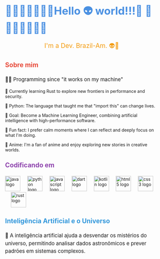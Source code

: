 
<h1 align="left" style="font-size: 2.5em; color: #4A90E2;"> 🌻🌻🌻🌻🌻🌻🌻Hello 👽 world!!!👋 🌻🌻🌻🌻🌻🌻🌻</h1>

###

<p align="center" style="font-size: 1.5em; color: #F39C12;">I'm a Dev. Brazil-Am. 👽🌻</p>

###

<h2 align="left" style="color: #E74C3C;">Sobre mim</h2>

###

<p align="left" style="font-size: 1.2em; line-height: 1.5;">
👩‍💻 Programming since "it works on my machine"
  
🚀 Currently learning Rust to explore new frontiers in performance and security.

🐍 Python: The language that taught me that "import this" can change lives.

🎯 Goal: Become a Machine Learning Engineer, combining artificial intelligence with high-performance software.

🎲 Fun fact: I prefer calm moments where I can reflect and deeply focus on what I'm doing.

🎥 Anime: I'm a fan of anime and enjoy exploring new stories in creative worlds.
</p>

###

<h2 align="left" style="color: #8E44AD;">Codificando em</h2>

###

<div align="left">
  <img src="https://cdn.jsdelivr.net/gh/devicons/devicon/icons/java/java-original.svg" height="50" alt="java logo" />
  <img width="15" />
  <img src="https://cdn.simpleicons.org/python/3776AB" height="50" alt="python logo" />
  <img width="15" />
  <img src="https://cdn.simpleicons.org/javascript/F7DF1E" height="50" alt="javascript logo" />
  <img width="15" />
  <img src="https://cdn.simpleicons.org/dart/0175C2" height="50" alt="dart logo" />
  <img width="15" />
  <img src="https://cdn.simpleicons.org/kotlin/7F52FF" height="50" alt="kotlin logo" />
  <img width="15" />
  <img src="https://cdn.simpleicons.org/html5/E34F26" height="50" alt="html5 logo" />
  <img width="15" />
  <img src="https://cdn.jsdelivr.net/gh/devicons/devicon/icons/css3/css3-original.svg" height="50" alt="css3 logo" />
  <img width="15" />
  <img src="https://cdn.simpleicons.org/rust/000000" height="50" alt="rust logo" />
</div>

###

<h2 align="left" style="color: #3498DB;">Inteligência Artificial e o Universo</h2>

###

<p align="left" style="font-size: 1.2em; line-height: 1.5;">
    🌌 A inteligência artificial ajuda a desvendar os mistérios do universo, permitindo analisar dados astronômicos e prever padrões em sistemas complexos.
</p>


